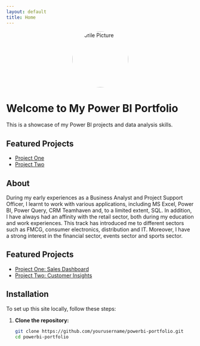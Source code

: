 ```yaml
---
layout: default
title: Home
---
```


<img src="{{ site.url }}{{ site.baseurl }}{{ site.author.profile_picture }}" alt="Profile Picture" style="width:150px;height:150px;border-radius:50%;display:block;margin:0 auto;">

# Welcome to My Power BI Portfolio

This is a showcase of my Power BI projects and data analysis skills.

## Featured Projects

- [Project One](projects/project-one.md)
- [Project Two](projects/project-two.md)
## About

During my early experiences as a Business Analyst and Project Support Officer, I learnt to work with various applications, including MS Excel, Power BI, Power Query, CRM Teamhaven and, to a limited extent, SQL. In addition, I have always had an affinity with the retail sector, both during my education and work experiences. This track has introduced me to different sectors such as FMCG, consumer electronics, distribution and IT. Moreover, I have a strong interest in the financial sector, events sector and sports sector.

## Featured Projects

- [Project One: Sales Dashboard](projects/project-one.md)
- [Project Two: Customer Insights](projects/project-two.md)

## Installation

To set up this site locally, follow these steps:

1. **Clone the repository:**
   ```bash
   git clone https://github.com/yourusername/powerbi-portfolio.git
   cd powerbi-portfolio
